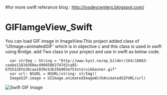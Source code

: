 #for more swift referance blog : http://iosdevcenters.blogspot.com/

# GIFIamgeView_Swift


You can load GIF image in ImageView.This project added class of 'UIImage+animatedGIF' which is in objective c and this class is used in swift using Bridge. add Two class in your project and use in swift as below code.


      var strImg : String = "http://www.kyst.no/ep_bilder/164/16863-ceabe11810360ac49045863747d2ca85-67b5126fe38caa1839cb3b35b903ef53storvikbanner.gif"
      var url: NSURL = NSURL(string: strImg)!
      ImageGIF.image = UIImage.animatedImageWithAnimatedGIFURL(url)

![Swift GIF Image](http://i.stack.imgur.com/5S6VQ.gif)

